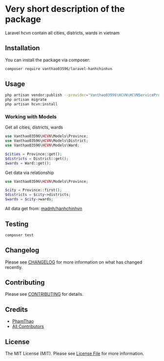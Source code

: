 # Very short description of the package

Laravel hcvn contain all cities, districts, wards in vietnam 

## Installation

You can install the package via composer:

```bash
composer require vanthao03596/laravel-hanhchinhvn
```

## Usage

```bash
php artisan vendor:publish --provider="Vanthao03596\HCVN\HCVNServiceProvider"
php artisan migrate
php artisan hcvn:install
```

### Working with Models

Get all cities, districts, wards
```php
use Vanthao03596\HCVN\Models\Province;
use Vanthao03596\HCVN\Models\District;
use Vanthao03596\HCVN\Models\Ward;

$cities = Province::get();
$districts = District::get();
$wards = Ward::get();
```
Get data via relationship

```php
use Vanthao03596\HCVN\Models\Province;

$city = Province::first();
$districts = $city->districts;
$wards = $city->wards;
```

All data get from: [madnh/hanhchinhvn](https://github.com/madnh/hanhchinhvn)

## Testing

``` bash
composer test
```

## Changelog

Please see [CHANGELOG](CHANGELOG.md) for more information on what has changed recently.

## Contributing

Please see [CONTRIBUTING](CONTRIBUTING.md) for details.

## Credits

- [PhamThao](https://github.com/PhamThao)
- [All Contributors](../../contributors)

## License

The MIT License (MIT). Please see [License File](LICENSE.md) for more information.
